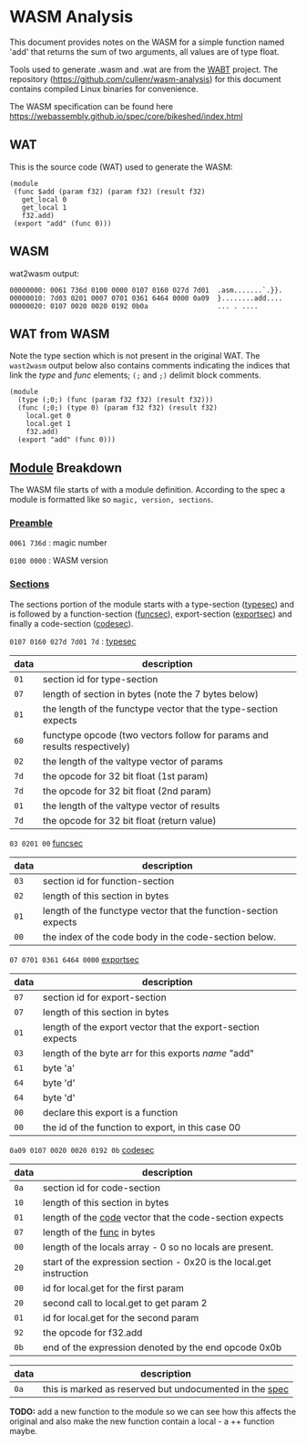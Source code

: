 # WASM Analysis

This document provides notes on the WASM for a simple function named 'add' that
returns the sum of two arguments, all values are of type float. 

Tools used to generate .wasm and .wat are from the [WABT] project. The
repository (https://github.com/cullenr/wasm-analysis) for this document
contains compiled Linux binaries for convenience.

The WASM specification can be found here
https://webassembly.github.io/spec/core/bikeshed/index.html

## WAT

This is the source code (WAT) used to generate the WASM:

```
(module
 (func $add (param f32) (param f32) (result f32)
   get_local 0
   get_local 1
   f32.add)
 (export "add" (func 0)))
```
## WASM

wat2wasm output:

```
00000000: 0061 736d 0100 0000 0107 0160 027d 7d01  .asm.......`.}}.
00000010: 7d03 0201 0007 0701 0361 6464 0000 0a09  }........add....
00000020: 0107 0020 0020 0192 0b0a                 ... . ....
```
## WAT from WASM

Note the type section which is not present in the original WAT. The `wast2wasm`
output below also contains comments indicating the indices that link the _type_
and _func_ elements; `(;` and `;)` delimit block comments.

```
(module
  (type (;0;) (func (param f32 f32) (result f32)))
  (func (;0;) (type 0) (param f32 f32) (result f32)
    local.get 0
    local.get 1
    f32.add)
  (export "add" (func 0)))
```

## [Module] Breakdown

The WASM file starts of with a module definition.  According to the spec a
module is formatted like so `magic, version, sections`.


### [Preamble][Module] 

`0061 736d` : magic number

`0100 0000` : WASM version

### [Sections](https://webassembly.github.io/spec/core/binary/modules.html#sections)

The sections portion of the module starts with a type-section ([typesec]) and is
followed by a function-section ([funcsec]), export-section ([exportsec]) and
finally a code-section ([codesec]).

`0107 0160 027d 7d01 7d` : [typesec]

data | description
-----|------------
`01` | section id for type-section
`07` | length of section in bytes (note the 7 bytes below)
`01` | the length of the functype vector that the type-section expects
`60` | functype opcode (two vectors follow for params and results respectively)
`02` | the length of the valtype vector of params
`7d` | the opcode for 32 bit float (1st param)
`7d` | the opcode for 32 bit float (2nd param)
`01` | the length of the valtype vector of results
`7d` | the opcode for 32 bit float (return value)

`03 0201 00` [funcsec] 

data | description
-----|------------
`03` | section id for function-section
`02` | length of this section in bytes
`01` | length of the functype vector that the function-section expects
`00` | the index of the code body in the code-section below.

`07 0701 0361 6464 0000` [exportsec]

data | description
-----|------------
`07` | section id for export-section
`07` | length of this section in bytes
`01` | length of the export vector that the export-section expects
`03` | length of the byte arr for this exports _name_ "add"
`61` | byte 'a'
`64` | byte 'd'
`64` | byte 'd'
`00` | declare this export is a function
`00` | the id of the function to export, in this case 00

`0a09 0107 0020 0020 0192 0b` [codesec]

data | description
-----|------------
`0a` | section id for code-section
`10` | length of this section in bytes
`01` | length of the [code] vector that the code-section expects 
`07` | length of the [func] in bytes
`00` | length of the locals array - 0 so no locals are present. 
`20` | start of the expression section - 0x20 is the local.get instruction
`00` | id for local.get for the first param
`20` | second call to local.get to get param 2
`01` | id for local.get for the second param
`92` | the opcode for f32.add
`0b` | end of the expression denoted by the end opcode 0x0b

data | description
-----|------------
`0a` | this is marked as reserved but undocumented in the [spec](https://webassembly.github.io/spec/core/bikeshed/index.html#a7-index-of-instructions)

[WABT]: https://github.com/WebAssembly/wabt
[Module]:https://webassembly.github.io/spec/core/binary/modules.html#binary-module

[typesec]:https://webassembly.github.io/spec/core/binary/modules.html#type-section
[funcsec]:https://webassembly.github.io/spec/core/binary/modules.html#function-section 
[exportsec]:https://webassembly.github.io/spec/core/binary/modules.html#export-section
[codesec]:https://webassembly.github.io/spec/core/binary/modules.html#code-section 

[index]:https://webassembly.github.io/spec/core/binary/modules.html#indices
[functype]:https://webassembly.github.io/spec/core/binary/types.html#binary-functype
[code]:https://webassembly.github.io/spec/core/binary/modules.html#code-section 
[func]:https://webassembly.github.io/spec/core/binary/modules.html#code-section 

**TODO:** add a new function to the module so we can see how this affects the
original and also make the new function contain a local - a ++ function maybe.

